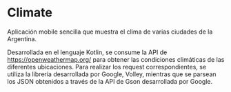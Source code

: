 # Climate
Aplicación mobile sencilla que muestra el clima de varias ciudades de la Argentina.

Desarrollada en el lenguaje Kotlin, se consume la API de https://openweathermap.org/ para obtener las condiciones climáticas de las diferentes ubicaciones.
Para realizar los request correspondientes, se utiliza la librería desarrollada por Google, Volley, mientras que se parsean los JSON obtenidos a través de la API de Gson desarrollada por Google. 
